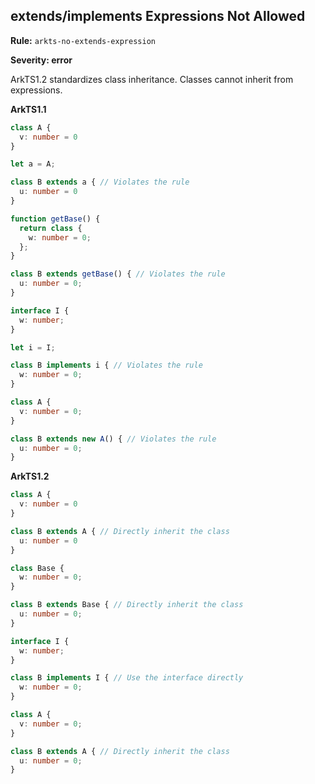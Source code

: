 ## extends/implements Expressions Not Allowed

**Rule:** `arkts-no-extends-expression`

**Severity: error**

ArkTS1.2 standardizes class inheritance. Classes cannot inherit from expressions.

**ArkTS1.1**

```typescript
class A {
  v: number = 0
}

let a = A;

class B extends a { // Violates the rule
  u: number = 0
}

function getBase() {
  return class {
    w: number = 0;
  };
}

class B extends getBase() { // Violates the rule
  u: number = 0;
}

interface I {
  w: number;
}

let i = I;

class B implements i { // Violates the rule
  w: number = 0;
}

class A {
  v: number = 0;
}

class B extends new A() { // Violates the rule
  u: number = 0;
}
```

**ArkTS1.2**

```typescript
class A {
  v: number = 0
}

class B extends A { // Directly inherit the class
  u: number = 0
}

class Base {
  w: number = 0;
}

class B extends Base { // Directly inherit the class
  u: number = 0;
}

interface I {
  w: number;
}

class B implements I { // Use the interface directly
  w: number = 0;
}

class A {
  v: number = 0;
}

class B extends A { // Directly inherit the class
  u: number = 0;
}
```